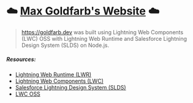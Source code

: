# ☁️ [Max Goldfarb's Website](https://goldfarb.dev) ☁️

> https://goldfarb.dev was built using Lightning Web Components (LWC) OSS with Lightning Web Runtime and Salesforce Lightning Design System (SLDS) on Node.js.

##### Resources:
- [Lightning Web Runtime (LWR)](https://developer.salesforce.com/docs/platform/lwr/guide/lwr-intro.html)
- [Lightning Web Components (LWC)](https://developer.salesforce.com/docs/component-library/documentation/en/lwc)
- [Salesforce Lightning Design System (SLDS)](https://www.lightningdesignsystem.com/getting-started/)
- [LWC OSS](https://lwc.dev/guide/install#lwc-open-source)
